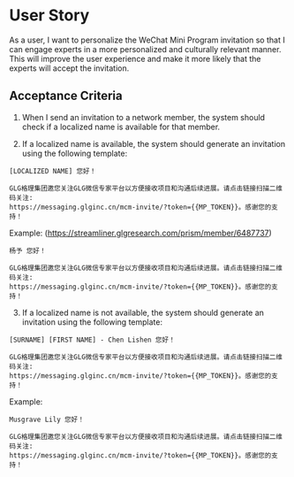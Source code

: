
# User Story

As a user, I want to personalize the WeChat Mini Program invitation so that I can engage experts in a more personalized and culturally relevant manner. This will improve the user experience and make it more likely that the experts will accept the invitation.

## Acceptance Criteria

1. When I send an invitation to a network member, the system should check if a localized name is available for that member.

2. If a localized name is available, the system should generate an invitation using the following template:

```
[LOCALIZED NAME] 您好！

GLG格理集团邀您关注GLG微信专家平台以方便接收项目和沟通后续进展。请点击链接扫描二维码关注:
https://messaging.glginc.cn/mcm-invite/?token={{MP_TOKEN}}。感谢您的支持！
```
Example: (https://streamliner.glgresearch.com/prism/member/6487737)
```
杨予 您好！

GLG格理集团邀您关注GLG微信专家平台以方便接收项目和沟通后续进展。请点击链接扫描二维码关注:
https://messaging.glginc.cn/mcm-invite/?token={{MP_TOKEN}}。感谢您的支持！
```
3. If a localized name is not available, the system should generate an invitation using the following template:

```
[SURNAME] [FIRST NAME] - Chen Lishen 您好！ 

GLG格理集团邀您关注GLG微信专家平台以方便接收项目和沟通后续进展。请点击链接扫描二维码关注:
https://messaging.glginc.cn/mcm-invite/?token={{MP_TOKEN}}。感谢您的支持！
```
Example:
```
Musgrave Lily 您好！ 

GLG格理集团邀您关注GLG微信专家平台以方便接收项目和沟通后续进展。请点击链接扫描二维码关注:
https://messaging.glginc.cn/mcm-invite/?token={{MP_TOKEN}}。感谢您的支持！
```
